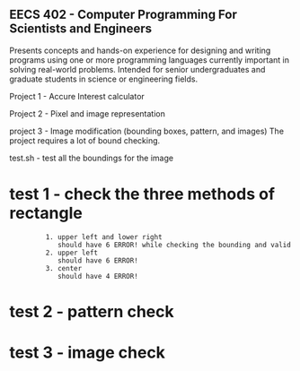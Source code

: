 ## EECS 402 - Computer Programming For Scientists and Engineers

Presents concepts and hands-on experience for designing and writing programs using one or more programming languages currently important in solving real-world problems. Intended for senior undergraduates and graduate students in science or engineering fields.

Project 1 - Accure Interest calculator

Project 2 - Pixel and image representation

project 3 - Image modification (bounding boxes, pattern, and images)
The project requires a lot of bound checking. 

test.sh - test all the boundings for the image
  # test 1 - check the three methods of rectangle
             1. upper left and lower right
                should have 6 ERROR! while checking the bounding and valid  
             2. upper left
                should have 6 ERROR!
             3. center 
                should have 4 ERROR!
  # test 2 - pattern check
  # test 3 - image check
  
